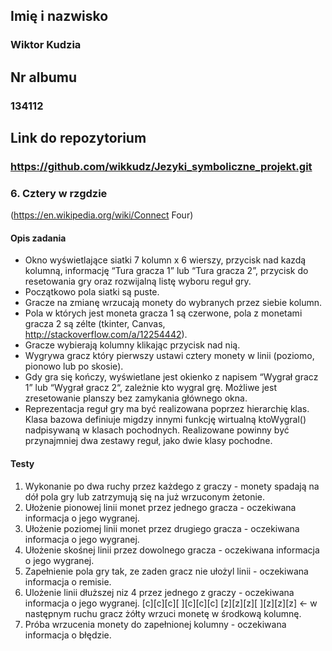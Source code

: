 ## Imię i nazwisko
### Wiktor Kudzia
## Nr albumu
### 134112
## Link do repozytorium
### https://github.com/wikkudz/Jezyki_symboliczne_projekt.git

### 6. Cztery w rzgdzie
(https://en.wikipedia.org/wiki/Connect Four)
#### Opis zadania
- Okno wyświetlające siatki 7 kolumn x 6 wierszy, przycisk nad kazdą kolumną, informację “Tura gracza 1” lub “Tura gracza 2”, przycisk do resetowania gry oraz rozwijalną listę wyboru reguł gry.
- Początkowo pola siatki są puste.
- Gracze na zmianę wrzucają monety do wybranych przez siebie kolumn.
- Pola w których jest moneta gracza 1 są czerwone, pola z monetami gracza 2 są zélte (tkinter, Canvas, http://stackoverfIow.com/a/12254442).
- Gracze wybierają kolumny klikając przycisk nad nią.
- Wygrywa gracz który pierwszy ustawi cztery monety w linii (poziomo, pionowo lub po skosie).
- Gdy gra się kończy, wyświetlane jest okienko z napisem “Wygrał gracz 1” lub “Wygrał gracz 2“, zależnie kto wygral grę. Możliwe jest zresetowanie planszy bez zamykania głównego okna.
- Reprezentacja reguł gry ma być realizowana poprzez hierarchię klas. Klasa bazowa definiuje migdzy innymi funkcję wirtualną ktoWygral() nadpisywaną w klasach pochodnych. Realizowane powinny być przynajmniej dwa zestawy reguł, jako dwie klasy pochodne.

#### Testy
1.	Wykonanie po dwa ruchy przez każdego z graczy - monety spadają na dół pola gry lub zatrzymują się na już wrzuconym żetonie.
2.	Ułożenie pionowej linii monet przez jednego gracza - oczekiwana informacja o jego wygranej.
3.	Ułożenie poziomej linii monet przez drugiego gracza - oczekiwana informacja o jego wygranej.
4.	Ułożenie skośnej linii przez dowolnego gracza - oczekiwana informacja o jego wygranej.
5.	Zapełnienie pola gry tak, ze zaden gracz nie ułożyl linii - oczekiwana informacja o remisie.
6.	Ulożenie linii dłuższej niz 4 przez jednego z graczy - oczekiwana informacja o jego wygranej.
[c][c][c][ ][c][c][c]
[z][z][z][ ][z][z][z] <- w następnym ruchu gracz żółty wrzuci monetę w środkową kolumnę.
7.	Próba wrzucenia monety do zapełnionej kolumny - oczekiwana informacja o błędzie.


